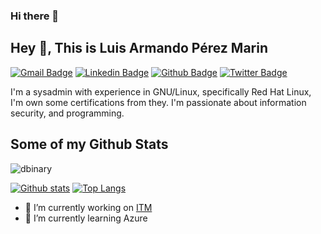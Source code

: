 ### Hi there 👋

<!--
**dbinary/dbinary** is a ✨ _special_ ✨ repository because its `README.md` (this file) appears on your GitHub profile.

Here are some ideas to get you started:


- 🌱 I’m currently learning ...
- 👯 I’m looking to collaborate on ...
- 🤔 I’m looking for help with ...
- 💬 Ask me about ...
- 📫 How to reach me: ...
- 😄 Pronouns: ...
- ⚡ Fun fact: ...
-->

## Hey 👋, This is Luis Armando Pérez Marin
[![Gmail Badge](https://img.shields.io/badge/-luis.perez@protonmail.com-c14438?style=flat&logo=Gmail&logoColor=white&link=mailto:luis.perez@protonmail.com)](mailto:luis.perez@protonmail.com) 
[![Linkedin Badge](https://img.shields.io/badge/-luisperezgt-0072b1?style=flat&logo=Linkedin&logoColor=white&link=https://www.linkedin.com/in/luisperezgt/)](https://www.linkedin.com/in/luisperezgt/) [![Github Badge](https://img.shields.io/badge/-dbinary-grey?style=flat&logo=github&logoColor=white&link=https://github.com/dbinary/)](https://www.github.com/dbinary/) [![Twitter Badge](https://img.shields.io/badge/-dbinary-00acee?style=flat&logo=twitter&logoColor=white&link=https://twitter.com/dbinary/)](https://www.twitter.com/dbinary/) <p align='left'>I'm a sysadmin with experience in GNU/Linux, specifically Red Hat Linux, I'm own some certifications from they. I'm passionate about information security, and programming.</p>
## Some of my Github Stats
<p align=left> <img src=https://komarev.com/ghpvc/?username=dbinary alt=dbinary /> </p>

[![Github stats](https://github-readme-stats.vercel.app/api?username=dbinary&show_icons=true&include_all_commits=true)](https://github.com/dbinary/github-readme-stats)
[![Top Langs](https://github-readme-stats.vercel.app/api/top-langs/?username=dbinary&layout=compact)](https://github.com/dbinary/github-readme-stats)

- 🔭 I’m currently working on [ITM](https://www.i-t-m.com)
- 🌱 I’m currently learning Azure
